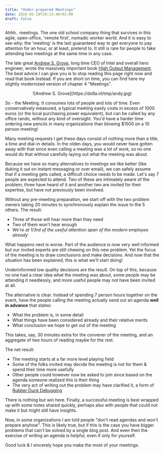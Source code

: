 ```yaml
---
title: "Under-prepared Meetings"
date: 2018-05-29T19:13:46+02:00
draft: false
---
```


Ahhh..  meetings.  The one old school company thing that survives in this
agile, open-office, 'remote first', nomadic worker world.  And it is easy to
see why: the 'meeting' is the last guaranteed way to get everyone to pay
attention for an hour, or at least, pretend to.  It still is rare for people
to fake attending two meetings at the same time in any case.

The late great [Andrew S. Grove](https://en.wikipedia.org/wiki/Andrew_Grove), long time CEO of Intel
and overall hero engineer, wrote the massively important book [High Output
Management](https://a16z.com/2015/11/13/high-output-management/).  The best
advice I can give you is to stop reading this page right now and read that
book instead.  If you are short on time, you can find here my slightly
modernized version of chapter 4 "Meetings".

<center>
![Andrew S. Grove](https://ds9a.nl/tmp/andy.jpg)
</center>

So - the Meeting.  It consumes lots of people and lots of time.  Even
conservatively measured, a typical meeting easily costs in excess of 1000
euros (or the local purchasing power equivalent), but can be called by any
office rando, without any kind of oversight.  You'd have a harder time
ordering new pencils in many organizations than blowing $1500 on a 10 person
meeting!

Many meeting requests I get these days consist of nothing more than a title,
a time and dial-in details.  In the olden days, you would never have gotten
away with that since even calling a meeting was a lot of work, so no one
would do that without carefully laying out what the meeting was about.

Because we have so many alternatives to meetings we like better (like duking
it out on instant messaging or over email), we can safely assume that if a
meeting gets called, a difficult choice needs to be made.  Let's say 7 people
are expected to attend.  Two of these are intimately aware of the problem,
three have heard of it and another two are invited for their expertise, but
have not previously been involved.

Without any pre-meeting preparation, we start off with the two problem owners
taking 20 minutes to synchronously explain the issue to the 5 others. The
result:

 * Three of those will hear more than they need
 * Two of them won't hear enough
 * *We're at 1/3rd of the useful attention span of the modern employee
   already*

What happens next is worse.  Part of the audience is now very well informed
but our invited experts are still chewing on this new problem.  Yet the
focus of the meeting is to draw conclusions and make decisions.  And now
that the situation has been explained, this is what we'll start doing!

Underinformed low quality decisions are the result.  On top of this, because
no one had a clear idea what the meeting was about, some people may be
attending it needlessly, and more useful people may not have been
invited at all. 

The alternative is clear.  Instead of spending 7 person hours together on
the event, have the people calling the meeting actually send out an agenda
**well in advance** that states:

 * What the problem is, in some detail
 * What things have been considered already and their relative merits
 * What conclusion we hope to get out of the meeting

This takes, say, 30 minutes extra for the convener of the meeting, and an
aggregate of two hours of reading maybe for the rest. 

The net result:
 
 * The meeting starts at a far more level playing field
 * Some of the folks invited may decide the meeting is not for them & spend their time
   more usefully
 * Other people could however now be asked to join since based on the agenda
 someone realized this is their thing
 * The very act of writing out the problem may have clarified it, a form of
 [Rubber Duck Debugging](https://en.wikipedia.org/wiki/Rubber_duck_debugging)

There is nothing but win here.  Finally, a successful meeting is best
wrapped up with some notes shared quickly, perhaps also with people that
could not make it but might still have insights.

Now, in some organizations I am told people "don't read agendas and won't
prepare anyhow".  This is likely true, but if this is the case you have
bigger problems that can't be solved by a single blog post.  And even then
the exercise of writing an agenda is helpful, even if only for yourself.

Good luck & I sincerely hope you make the most of your meetings.


